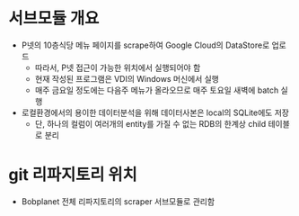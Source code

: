 # 서브모듈 개요
- P넷의 10층식당 메뉴 페이지를 scrape하여 Google Cloud의 DataStore로 업로드
	- 따라서, P넷 접근이 가능한 위치에서 실행되어야 함
	- 현재 작성된 프로그램은 VDI의 Windows 머신에서 실행
	- 매주 금요일 정도에는 다음주 메뉴가 올라오므로 매주 토요일 새벽에 batch 실행
- 로컬환경에서의 용이한 데이터분석을 위해 데이터사본은 local의 SQLite에도 저장
	- 단, 하나의 컬럼이 여러개의 entity를 가질 수 없는 RDB의 한계상 child 테이블로 분리

# git 리파지토리 위치
- Bobplanet 전체 리파지토리의 scraper 서브모듈로 관리함
